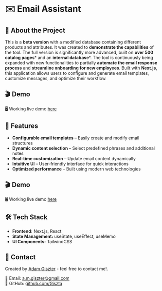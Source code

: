 # ✉️ Email Assistant

## 📌 About the Project

This is a **beta version** with a modified database containing different products and attributes. It was created to **demonstrate the capabilities** of the tool. The full version is significantly more advanced, built on **over 500 catalog pages*** and an **internal database***. The tool is continuously being expanded with new functionalities to partially **automate the email response process** and **streamline onboarding for new employees**. Built with **Next.js**, this application allows users to configure and generate email templates, customize messages, and optimize their workflow. 

## 🎬 Demo
🖥️ Working live demo <a href="https://email-assistant-ruddy.vercel.app/" target="_blank">here</a>

## 🚀 Features

-  **Configurable email templates** – Easily create and modify email structures  
-  **Dynamic content selection** – Select predefined phrases and additional notes  
-  **Real-time customization** – Update email content dynamically  
-  **Intuitive UI** – User-friendly interface for quick interactions  
-  **Optimized performance** – Built using modern web technologies  

## 🎬 Demo
🖥️ Working live demo <a href="https://email-assistant-ruddy.vercel.app/" target="_blank">here</a>

## 🛠️ Tech Stack

- **Frontend:** Next.js, React  
- **State Management:** useState, useEffect, useMemo  
- **UI Components:** TailwindCSS  
  
<!-- ## 📸 Gifs & Screenshots -->

## 📧 Contact

Created by <a href="https://www.linkedin.com/in/adam-giszter/" target="_blank">Adam Giszter</a> - feel free to contact me!.

📩 Email: [a.m.giszter@gmail.com](mailto:a.m.giszter@gmail.com)  
🔗 GitHub: [github.com/Giszta](https://github.com/Giszta)  